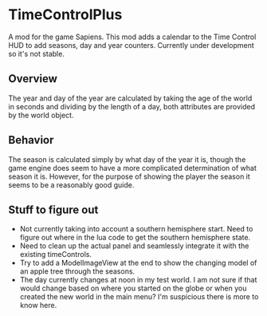 # TimeControlPlus

A mod for the game Sapiens.  This mod adds a calendar to the Time Control HUD to add seasons, day and year counters.  Currently under development so it's not stable.

## Overview

The year and day of the year are calculated by taking the age of the world in seconds and dividing by the length of a day, both attributes are provided by the world object.

## Behavior

The season is calculated simply by what day of the year it is, though the game engine does seem to have
a more complicated determination of what season it is. However, for the purpose of showing the player the season it seems to be a reasonably good guide.

## Stuff to figure out

* Not currently taking into account a southern hemisphere start.  Need to figure out where in the lua code to get the southern hemisphere state.
* Need to clean up the actual panel and seamlessly integrate it with the existing timeControls.
* Try to add a ModelImageView at the end to show the changing model of an apple tree through the seasons.
* The day currently changes at noon in my test world.  I am not sure if that would change based on where you started on the globe or when you created the new world in the main menu? I'm suspicious there is more to know here. 
